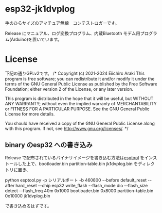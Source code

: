 # esp32-jk1dvplog

手のひらサイズのアマチュア無線　コンテストロガーです。

Release にマニュアル、ログ変換プログラム、内蔵Bluetooth モデム用プログラム(Arduino)を置いています。

# License
下記の通りGPLv2です。
/* Copyright (c) 2021-2024 Eiichiro Araki
This program is free software; you can redistribute it and/or
modify it under the terms of the GNU General Public License
as published by the Free Software Foundation; either version 2
of the License, or any later version.

This program is distributed in the hope that it will be useful,
but WITHOUT ANY WARRANTY; without even the implied warranty of
MERCHANTABILITY or FITNESS FOR A PARTICULAR PURPOSE. See the
GNU General Public License for more details.

You should have received a copy of the GNU General Public License
along with this program. If not, see http://www.gnu.org/licenses/.
*/



## binary のesp32 への書き込み
Release で配布されているバイナリイメージを書き込む方法は[esptool](https://github.com/espressif/esptool) をインストールした上で、bootloader.bin partition-table.bin jk1dvplog.bin をディレクトリに置き、

python esptool.py -p シリアルポート -b 460800 --before default_reset --after hard_reset --chip esp32  write_flash --flash_mode dio --flash_size detect --flash_freq 40m 0x1000 bootloader.bin 0x8000 partition-table.bin 0x10000 jk1dvplog.bin

で書き込めるはずです。

